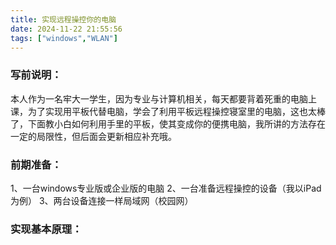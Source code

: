 ```yaml
---
title: 实现远程操控你的电脑
date: 2024-11-22 21:55:56
tags: ["windows","WLAN"]
---
```

### 写前说明：
本人作为一名牢大一学生，因为专业与计算机相关，每天都要背着死重的电脑上课，为了实现用平板代替电脑，学会了利用平板远程操控寝室里的电脑，这也太棒了，下面教小白如何利用手里的平板，使其变成你的便携电脑，我所讲的方法存在一定的局限性，但后面会更新相应补充哦。
### 前期准备：
1、一台windows专业版或企业版的电脑	2、一台准备远程操控的设备（我以iPad为例）	
3、两台设备连接一样局域网（校园网）
### 实现基本原理：
